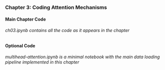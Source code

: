 ### Chapter 3: Coding Attention Mechanisms

#### Main Chapter Code

###### ch03.ipynb contains all the code as it appears in the chapter

#### Optional Code

###### multihead-attention.ipynb is a minimal notebook with the main data loading pipeline implemented in this chapter